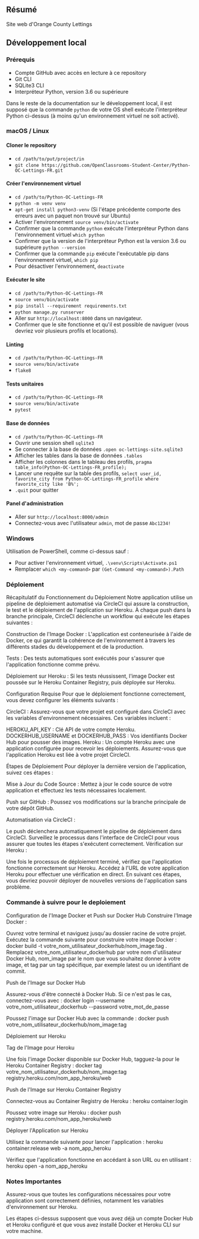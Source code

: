 ## Résumé

Site web d'Orange County Lettings

## Développement local

### Prérequis

- Compte GitHub avec accès en lecture à ce repository
- Git CLI
- SQLite3 CLI
- Interpréteur Python, version 3.6 ou supérieure

Dans le reste de la documentation sur le développement local, il est supposé que la commande `python` de votre OS shell exécute l'interpréteur Python ci-dessus (à moins qu'un environnement virtuel ne soit activé).

### macOS / Linux

#### Cloner le repository

- `cd /path/to/put/project/in`
- `git clone https://github.com/OpenClassrooms-Student-Center/Python-OC-Lettings-FR.git`

#### Créer l'environnement virtuel

- `cd /path/to/Python-OC-Lettings-FR`
- `python -m venv venv`
- `apt-get install python3-venv` (Si l'étape précédente comporte des erreurs avec un paquet non trouvé sur Ubuntu)
- Activer l'environnement `source venv/bin/activate`
- Confirmer que la commande `python` exécute l'interpréteur Python dans l'environnement virtuel
`which python`
- Confirmer que la version de l'interpréteur Python est la version 3.6 ou supérieure `python --version`
- Confirmer que la commande `pip` exécute l'exécutable pip dans l'environnement virtuel, `which pip`
- Pour désactiver l'environnement, `deactivate`

#### Exécuter le site

- `cd /path/to/Python-OC-Lettings-FR`
- `source venv/bin/activate`
- `pip install --requirement requirements.txt`
- `python manage.py runserver`
- Aller sur `http://localhost:8000` dans un navigateur.
- Confirmer que le site fonctionne et qu'il est possible de naviguer (vous devriez voir plusieurs profils et locations).

#### Linting

- `cd /path/to/Python-OC-Lettings-FR`
- `source venv/bin/activate`
- `flake8`

#### Tests unitaires

- `cd /path/to/Python-OC-Lettings-FR`
- `source venv/bin/activate`
- `pytest`

#### Base de données

- `cd /path/to/Python-OC-Lettings-FR`
- Ouvrir une session shell `sqlite3`
- Se connecter à la base de données `.open oc-lettings-site.sqlite3`
- Afficher les tables dans la base de données `.tables`
- Afficher les colonnes dans le tableau des profils, `pragma table_info(Python-OC-Lettings-FR_profile);`
- Lancer une requête sur la table des profils, `select user_id, favorite_city from
  Python-OC-Lettings-FR_profile where favorite_city like 'B%';`
- `.quit` pour quitter

#### Panel d'administration

- Aller sur `http://localhost:8000/admin`
- Connectez-vous avec l'utilisateur `admin`, mot de passe `Abc1234!`

### Windows

Utilisation de PowerShell, comme ci-dessus sauf :

- Pour activer l'environnement virtuel, `.\venv\Scripts\Activate.ps1` 
- Remplacer `which <my-command>` par `(Get-Command <my-command>).Path`

### Déploiement

Récapitulatif du Fonctionnement du Déploiement
Notre application utilise un pipeline de déploiement automatisé via CircleCI qui assure la construction, le test et le déploiement de l'application sur Heroku. À chaque push dans la branche principale, CircleCI déclenche un workflow qui exécute les étapes suivantes :

Construction de l'Image Docker : L'application est conteneurisée à l'aide de Docker, ce qui garantit la cohérence de l'environnement à travers les différents stades du développement et de la production.

Tests : Des tests automatiques sont exécutés pour s'assurer que l'application fonctionne comme prévu.

Déploiement sur Heroku : Si les tests réussissent, l'image Docker est poussée sur le Heroku Container Registry, puis déployée sur Heroku.

Configuration Requise
Pour que le déploiement fonctionne correctement, vous devez configurer les éléments suivants :

CircleCI : Assurez-vous que votre projet est configuré dans CircleCI avec les variables d'environnement nécessaires. Ces variables incluent :

HEROKU_API_KEY : Clé API de votre compte Heroku.
DOCKERHUB_USERNAME et DOCKERHUB_PASS : Vos identifiants Docker Hub pour pousser des images.
Heroku : Un compte Heroku avec une application configurée pour recevoir les déploiements. Assurez-vous que l'application Heroku est liée à votre projet CircleCI.

Étapes de Déploiement
Pour déployer la dernière version de l'application, suivez ces étapes :

Mise à Jour du Code Source : Mettez à jour le code source de votre application et effectuez les tests nécessaires localement.

Push sur GitHub : Poussez vos modifications sur la branche principale de votre dépôt GitHub.

Automatisation via CircleCI :

Le push déclenchera automatiquement le pipeline de déploiement dans CircleCI.
Surveillez le processus dans l'interface de CircleCI pour vous assurer que toutes les étapes s'exécutent correctement.
Vérification sur Heroku :

Une fois le processus de déploiement terminé, vérifiez que l'application fonctionne correctement sur Heroku.
Accédez à l'URL de votre application Heroku pour effectuer une vérification en direct.
En suivant ces étapes, vous devriez pouvoir déployer de nouvelles versions de l'application sans problème.

### Commande à suivre pour le deploiement

Configuration de l'Image Docker et Push sur Docker Hub
Construire l'Image Docker :

Ouvrez votre terminal et naviguez jusqu'au dossier racine de votre projet.
Exécutez la commande suivante pour construire votre image Docker :
docker build -t votre_nom_utilisateur_dockerhub/nom_image:tag .
Remplacez votre_nom_utilisateur_dockerhub par votre nom d'utilisateur Docker Hub, nom_image par le nom que vous souhaitez donner à votre image, et tag par un tag spécifique, par exemple latest ou un identifiant de commit.

Push de l'Image sur Docker Hub 

Assurez-vous d'être connecté à Docker Hub. Si ce n'est pas le cas, connectez-vous avec :
docker login --username votre_nom_utilisateur_dockerhub --password votre_mot_de_passe

Poussez l'image sur Docker Hub avec la commande :
docker push votre_nom_utilisateur_dockerhub/nom_image:tag

Déploiement sur Heroku

Tag de l'Image pour Heroku 

Une fois l'image Docker disponible sur Docker Hub, tagguez-la pour le Heroku Container Registry :
docker tag votre_nom_utilisateur_dockerhub/nom_image:tag registry.heroku.com/nom_app_heroku/web

Push de l'Image sur Heroku Container Registry 

Connectez-vous au Container Registry de Heroku :
heroku container:login

Poussez votre image sur Heroku :
docker push registry.heroku.com/nom_app_heroku/web

Déployer l'Application sur Heroku 

Utilisez la commande suivante pour lancer l'application :
heroku container:release web -a nom_app_heroku

Vérifiez que l'application fonctionne en accédant à son URL ou en utilisant :
heroku open -a nom_app_heroku

### Notes Importantes
Assurez-vous que toutes les configurations nécessaires pour votre application sont correctement définies, notamment les variables d'environnement sur Heroku.

Les étapes ci-dessus supposent que vous avez déjà un compte Docker Hub et Heroku configuré et que vous avez installé Docker et Heroku CLI sur votre machine.
